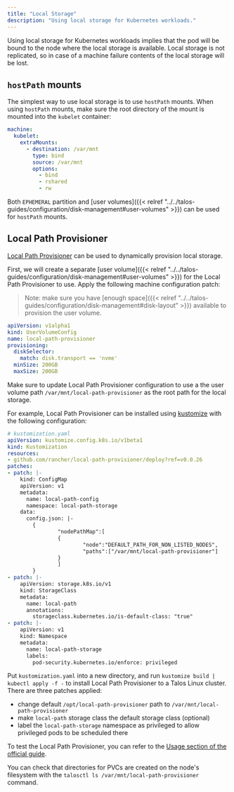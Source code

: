```yaml
---
title: "Local Storage"
description: "Using local storage for Kubernetes workloads."
---
```


Using local storage for Kubernetes workloads implies that the pod will be bound to the node where the local storage is available.
Local storage is not replicated, so in case of a machine failure contents of the local storage will be lost.

## `hostPath` mounts

The simplest way to use local storage is to use `hostPath` mounts.
When using `hostPath` mounts, make sure the root directory of the mount is mounted into the `kubelet` container:

```yaml
machine:
  kubelet:
    extraMounts:
      - destination: /var/mnt
        type: bind
        source: /var/mnt
        options:
          - bind
          - rshared
          - rw
```

Both `EPHEMERAL` partition and [user volumes]({{< relref "../../talos-guides/configuration/disk-management#user-volumes" >}}) can be used for `hostPath` mounts.

## Local Path Provisioner

[Local Path Provisioner](https://github.com/rancher/local-path-provisioner) can be used to dynamically provision local storage.

First, we will create a separate [user volume]({{< relref "../../talos-guides/configuration/disk-management#user-volumes" >}}) for the Local Path Provisioner to use.
Apply the following machine configuration patch:

> Note: make sure you have [enough space]({{< relref "../../talos-guides/configuration/disk-management#disk-layout" >}}) available to provision the user volume.

```yaml
apiVersion: v1alpha1
kind: UserVolumeConfig
name: local-path-provisioner
provisioning:
  diskSelector:
    match: disk.transport == 'nvme'
  minSize: 200GB
  maxSize: 200GB
```

Make sure to update Local Path Provisioner configuration to use a the user volume path `/var/mnt/local-path-provisioner` as the root path for the local storage.

For example, Local Path Provisioner can be installed using [kustomize](https://kustomize.io/) with the following configuration:

```yaml
# kustomization.yaml
apiVersion: kustomize.config.k8s.io/v1beta1
kind: Kustomization
resources:
- github.com/rancher/local-path-provisioner/deploy?ref=v0.0.26
patches:
- patch: |-
    kind: ConfigMap
    apiVersion: v1
    metadata:
      name: local-path-config
      namespace: local-path-storage
    data:
      config.json: |-
        {
                "nodePathMap":[
                {
                        "node":"DEFAULT_PATH_FOR_NON_LISTED_NODES",
                        "paths":["/var/mnt/local-path-provisioner"]
                }
                ]
        }
- patch: |-
    apiVersion: storage.k8s.io/v1
    kind: StorageClass
    metadata:
      name: local-path
      annotations:
        storageclass.kubernetes.io/is-default-class: "true"
- patch: |-
    apiVersion: v1
    kind: Namespace
    metadata:
      name: local-path-storage
      labels:
        pod-security.kubernetes.io/enforce: privileged
```

Put `kustomization.yaml` into a new directory, and run `kustomize build | kubectl apply -f -` to install Local Path Provisioner to a Talos Linux cluster.
There are three patches applied:

* change default `/opt/local-path-provisioner` path to `/var/mnt/local-path-provisioner`
* make `local-path` storage class the default storage class (optional)
* label the `local-path-storage` namespace as privileged to allow privileged pods to be scheduled there

To test the Local Path Provisioner, you can refer to the [Usage section of the official guide](https://github.com/rancher/local-path-provisioner?tab=readme-ov-file#usage).

You can check that directories for PVCs are created on the node's filesystem with the `talosctl ls /var/mnt/local-path-provisioner` command.

